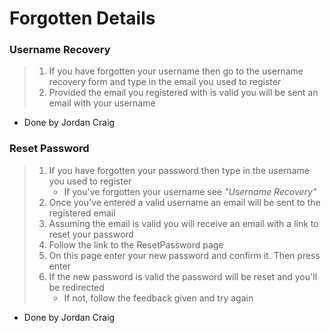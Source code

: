 # Forgotten Details

### Username Recovery
>1. If you have forgotten your username then go to the username recovery form and type in the email you used to register
>2. Provided the email you registered with is valid you will be sent an email with your username
- Done by Jordan Craig

### Reset Password
>1. If you have forgotten your password then type in the username you used to register
>    * If you've forgotten your username see *"Username Recovery"*
>2. Once you've entered a valid username an email will be sent to the registered email
>3. Assuming the email is valid you will receive an email with a link to reset your password
>4. Follow the link to the ResetPassword page
>5. On this page enter your new password and confirm it. Then press enter
>6. If the new password is valid the password will be reset and you'll be redirected
>    * If not, follow the feedback given and try again
- Done by Jordan Craig